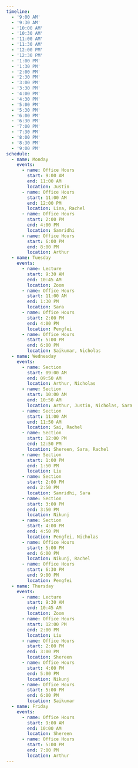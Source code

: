 ```yaml
---
timeline:
  - '9:00 AM'
  - '9:30 AM'
  - '10:00 AM'
  - '10:30 AM'
  - '11:00 AM'
  - '11:30 AM'
  - '12:00 PM'
  - '12:30 PM'
  - '1:00 PM'
  - '1:30 PM'
  - '2:00 PM'
  - '2:30 PM'
  - '3:00 PM'
  - '3:30 PM'
  - '4:00 PM'
  - '4:30 PM'
  - '5:00 PM'
  - '5:30 PM'
  - '6:00 PM'
  - '6:30 PM'
  - '7:00 PM'
  - '7:30 PM'
  - '8:00 PM'
  - '8:30 PM'
  - '9:00 PM'
schedule:
  - name: Monday
    events:
      - name: Office Hours
        start: 9:00 AM
        end: 11:00 AM
        location: Justin
      - name: Office Hours
        start: 11:00 AM
        end: 12:00 PM
        location: Lina, Rachel
      - name: Office Hours
        start: 2:00 PM
        end: 4:00 PM
        location: Samridhi
      - name: Office Hours
        start: 6:00 PM
        end: 8:00 PM
        location: Arthur
  - name: Tuesday
    events:
      - name: Lecture
        start: 9:30 AM
        end: 10:45 AM
        location: Zoom
      - name: Office Hours
        start: 11:00 AM
        end: 1:30 PM
        location: Sara
      - name: Office Hours
        start: 2:00 PM
        end: 4:00 PM
        location: Pengfei
      - name: Office Hours
        start: 5:00 PM
        end: 6:00 PM
        location: Saikumar, Nicholas
  - name: Wednesday
    events:
      - name: Section
        start: 09:00 AM
        end: 09:50 AM
        location: Arthur, Nicholas
      - name: Section
        start: 10:00 AM
        end: 10:50 AM
        location: Arthur, Justin, Nicholas, Sara
      - name: Section
        start: 11:00 AM
        end: 11:50 AM
        location: Sai, Rachel
      - name: Section
        start: 12:00 PM
        end: 12:50 PM
        location: Shereen, Sara, Rachel
      - name: Section
        start: 1:00 PM
        end: 1:50 PM
        location: Liu
      - name: Section
        start: 2:00 PM
        end: 2:50 PM
        location: Samridhi, Sara
      - name: Section
        start: 3:00 PM
        end: 3:50 PM
        location: Nikunj
      - name: Section
        start: 4:00 PM
        end: 4:50 PM
        location: Pengfei, Nicholas
      - name: Office Hours
        start: 5:00 PM
        end: 6:00 PM
        location: Nikunj, Rachel
      - name: Office Hours
        start: 6:30 PM
        end: 9:00 PM
        location: Pengfei
  - name: Thursday
    events:
      - name: Lecture
        start: 9:30 AM
        end: 10:45 AM
        location: Zoom
      - name: Office Hours
        start: 12:00 PM
        end: 2:00 PM
        location: Liu
      - name: Office Hours
        start: 2:00 PM
        end: 3:00 PM
        location: Shereen
      - name: Office Hours
        start: 4:00 PM
        end: 5:00 PM
        location: Nikunj
      - name: Office Hours
        start: 5:00 PM
        end: 6:00 PM
        location: Saikumar
  - name: Friday
    events:
      - name: Office Hours
        start: 9:00 AM
        end: 10:00 AM
        location: Shereen
      - name: Office Hours
        start: 5:00 PM
        end: 7:00 PM
        location: Arthur
---
```

